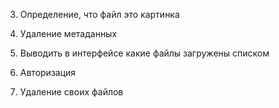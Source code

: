 3. Определение, что файл это картинка
4. Удаление метаданных
5. Выводить в интерфейсе какие файлы загружены списком

6. Авторизация
7. Удаление своих файлов 
